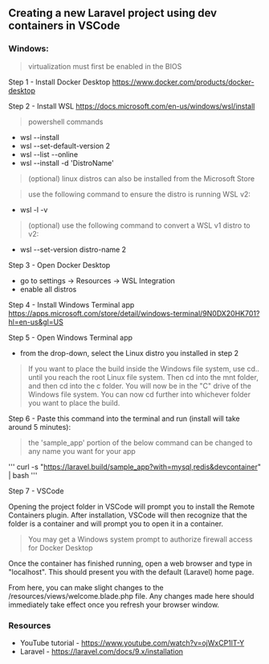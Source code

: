 ## Creating a new Laravel project using dev containers in VSCode

### Windows:

> virtualization must first be enabled in the BIOS

Step 1 - Install Docker Desktop https://www.docker.com/products/docker-desktop


Step 2 - Install WSL https://docs.microsoft.com/en-us/windows/wsl/install
> powershell commands
* wsl --install
* wsl --set-default-version 2
* wsl --list --online
* wsl --install -d 'DistroName'
> (optional) linux distros can also be installed from the Microsoft Store

> use the following command to ensure the distro is running WSL v2:
* wsl -l -v


> (optional) use the following command to convert a WSL v1 distro to v2:
* wsl --set-version distro-name 2


Step 3 - Open Docker Desktop
* go to settings -> Resources -> WSL Integration
* enable all distros


Step 4 - Install Windows Terminal app https://apps.microsoft.com/store/detail/windows-terminal/9N0DX20HK701?hl=en-us&gl=US


Step 5 - Open Windows Terminal app
* from the drop-down, select the Linux distro you installed in step 2
> If you want to place the build inside the Windows file system, use cd.. until you reach the root Linux file system. Then cd into the mnt folder, and then cd into the c folder. You will now be in the "C" drive of the Windows file system. You can now cd further into whichever folder you want to place the build.


Step 6 - Paste this command into the terminal and run (install will take around 5 minutes):
> the 'sample_app' portion of the below command can be changed to any name you want for your app

'''
curl -s "https://laravel.build/sample_app?with=mysql,redis&devcontainer" | bash
'''


Step 7 - VSCode

Opening the project folder in VSCode will prompt you to install the Remote Containers plugin. After installation, VSCode will then recognize that the folder is a container and will prompt you to open it in a container.
> You may get a Windows system prompt to authorize firewall access for Docker Desktop

Once the container has finished running, open a web browser and type in "localhost". This should present you with the default (Laravel) home page.

From here, you can make slight changes to the /resources/views/welcome.blade.php file. Any changes made here should immediately take effect once you refresh your browser window.


### Resources
* YouTube tutorial - https://www.youtube.com/watch?v=ojWxCP1lT-Y
* Laravel - https://laravel.com/docs/9.x/installation